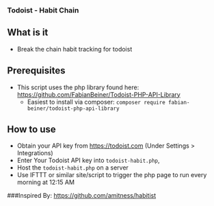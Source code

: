 ### Todoist - Habit Chain

## What is it
* Break the chain habit tracking for todoist

## Prerequisites
* This script uses the php library found here: https://github.com/FabianBeiner/Todoist-PHP-API-Library
  * Easiest to install via composer: `composer require fabian-beiner/todoist-php-api-library`

## How to use
* Obtain your API key from https://todoist.com (Under Settings > Integrations)
* Enter Your Todoist API key into `todoist-habit.php`,
* Host the `todoist-habit.php` on a server
* Use IFTTT or similar site/script to trigger the php page to run every morning at 12:15 AM

###Inspired By: https://github.com/amitness/habitist
